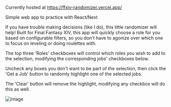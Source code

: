 Currently hosted at https://ffxiv-randomizer.vercel.app/

Simple web app to practice with React/Next

If you have trouble making decisions (like I do), this little randomizer will help! Built for Final Fantasy XIV,
this app will quickly choose a role for you based on configurable filters, so you don't have to agonize
over which one to focus on leveling or doing roulettes with.

The top three 'Roles' checkboxes will control which roles you wish to add to the selection, modifying the
corresponding jobs' checkboxes below.

Uncheck any boxes you don't want to be part of the selection, then click the 'Get a Job' button to randomly
highlight one of the selected jobs.

The 'Clear' button will remove the highlight, modifying any checkbox will do this as well.

![image](https://github.com/vilequarter/ffxiv-randomizer/assets/44734839/eb402b48-cd73-4820-be28-5948be9bf5c5)
